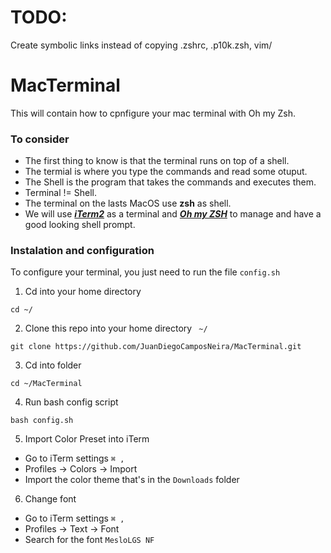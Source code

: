# TODO:
Create symbolic links instead of copying .zshrc, .p10k.zsh, vim/

# MacTerminal
This will contain how to cpnfigure your mac terminal with Oh my Zsh.

### To consider
- The first thing to know is that the terminal runs on top of a shell.
- The termial is where you type the commands and read some otuput.
- The Shell is the program that takes the commands and executes them.
- Terminal != Shell.
- The terminal on the lasts MacOS use <b>zsh</b> as shell.
- We will use <b><i>[iTerm2](https://iterm2.com)</i></b> as a terminal and <b><i>[Oh my ZSH](https://ohmyz.sh)</i></b> to manage and have a good looking shell prompt.

### Instalation and configuration
To configure your terminal, you just need to run the file ```config.sh```
1. Cd into your home directory
```shell
cd ~/
```
2. Clone this repo into your home directory <code> ~/ </code>
```shell
git clone https://github.com/JuanDiegoCamposNeira/MacTerminal.git
```
3. Cd into folder
```shell
cd ~/MacTerminal
```
4. Run bash config script
```shell
bash config.sh
```
5. Import Color Preset into iTerm 
  - Go to iTerm settings <code>⌘ ,</code>
  - Profiles → Colors → Import
  - Import the color theme that's in the <code>Downloads</code> folder
6. Change font
  - Go to iTerm settings <code>⌘ ,</code>
  - Profiles → Text → Font
  - Search for the font <code>MesloLGS NF</code>
